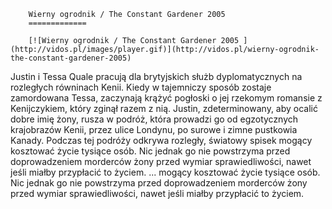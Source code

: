 
        Wierny ogrodnik / The Constant Gardener 2005 
        =============
        
        [![Wierny ogrodnik / The Constant Gardener 2005 ](http://vidos.pl/images/player.gif)](http://vidos.pl/wierny-ogrodnik-the-constant-gardener-2005)
        
        
 Justin i Tessa Quale pracują dla brytyjskich służb dyplomatycznych na rozległych równinach Kenii. Kiedy w tajemniczy sposób zostaje zamordowana Tessa, zaczynają krążyć pogłoski o jej rzekomym romansie z Kenijczykiem, który zginął razem z nią. Justin, zdeterminowany, aby ocalić dobre imię żony, rusza w podróż, która prowadzi go od egzotycznych krajobrazów Kenii, przez ulice Londynu, po surowe i zimne pustkowia Kanady. Podczas tej podróży odkrywa rozległy, światowy spisek mogący kosztować życie tysiące osób. Nic jednak go nie powstrzyma przed doprowadzeniem morderców żony przed wymiar sprawiedliwości, nawet jeśli miałby przypłacić to życiem.   ... mogący kosztować życie tysiące osób. Nic jednak go nie powstrzyma przed doprowadzeniem morderców żony przed wymiar sprawiedliwości, nawet jeśli miałby przypłacić to życiem.
    